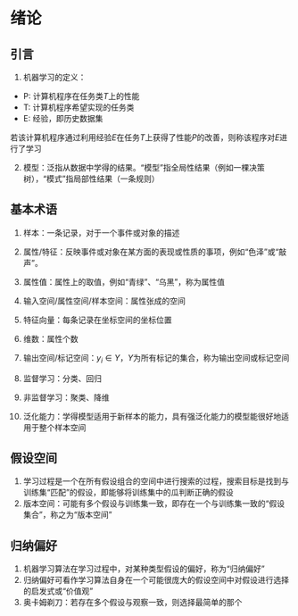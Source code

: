 # 绪论

## 引言

1.  机器学习的定义：

- P: 计算机程序在任务类$T$上的性能
- T: 计算机程序希望实现的任务类
- E: 经验，即历史数据集

若该计算机程序通过利用经验$E$在任务$T$上获得了性能$P$的改善，则称该程序对$E$进行了学习

2. 模型：泛指从数据中学得的结果。“模型”指全局性结果（例如一棵决策树），“模式”指局部性结果（一条规则）

## 基本术语
1. 样本：一条记录，对于一个事件或对象的描述

2. 属性/特征：反映事件或对象在某方面的表现或性质的事项，例如“色泽”或“敲声”。

3. 属性值：属性上的取值，例如“青绿”、“乌黑”，称为属性值

4. 输入空间/属性空间/样本空间：属性张成的空间

5. 特征向量：每条记录在坐标空间的坐标位置

6. 维数：属性个数

7. 输出空间/标记空间：$y_i\in Y$，$Y$为所有标记的集合，称为输出空间或标记空间

8. 监督学习：分类、回归

9. 非监督学习：聚类、降维

10. 泛化能力：学得模型适用于新样本的能力，具有强泛化能力的模型能很好地适用于整个样本空间

## 假设空间

1.  学习过程是一个在所有假设组合的空间中进行搜索的过程，搜索目标是找到与训练集“匹配”的假设，即能够将训练集中的瓜判断正确的假设
2.  版本空间：可能有多个假设与训练集一致，即存在一个与训练集一致的“假设集合”，称之为“版本空间”

## 归纳偏好

1.  机器学习算法在学习过程中，对某种类型假设的偏好，称为“归纳偏好”
2.  归纳偏好可看作学习算法自身在一个可能很庞大的假设空间中对假设进行选择的启发式或“价值观”
3.  奥卡姆剃刀：若存在多个假设与观察一致，则选择最简单的那个